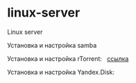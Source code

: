 # linux-server
Linux server

Установка и настройка samba

Установка и настройка rTorrent: &nbsp; [ссылка](https://github.com/Vulong-development/linux-server/tree/master/rTorrent)

Установка и настройка Yandex.Disk:
